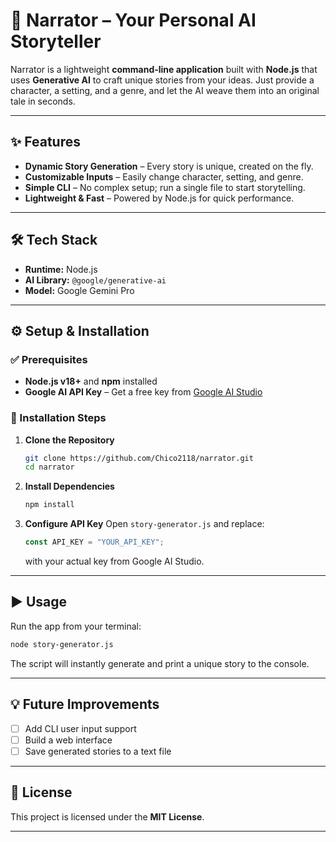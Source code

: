 

# 📖 Narrator – Your Personal AI Storyteller

Narrator is a lightweight **command-line application** built with **Node.js** that uses **Generative AI** to craft unique stories from your ideas. Just provide a character, a setting, and a genre, and let the AI weave them into an original tale in seconds.

---

## ✨ Features

* **Dynamic Story Generation** – Every story is unique, created on the fly.
* **Customizable Inputs** – Easily change character, setting, and genre.
* **Simple CLI** – No complex setup; run a single file to start storytelling.
* **Lightweight & Fast** – Powered by Node.js for quick performance.

---

## 🛠 Tech Stack

* **Runtime:** Node.js
* **AI Library:** `@google/generative-ai`
* **Model:** Google Gemini Pro

---

## ⚙️ Setup & Installation

### ✅ Prerequisites

* **Node.js v18+** and **npm** installed
* **Google AI API Key** – Get a free key from [Google AI Studio](https://makersuite.google.com/app/apikey)

### 🚀 Installation Steps

1. **Clone the Repository**

   ```bash
   git clone https://github.com/Chico2118/narrator.git
   cd narrator
   ```

2. **Install Dependencies**

   ```bash
   npm install
   ```

3. **Configure API Key**
   Open `story-generator.js` and replace:

   ```javascript
   const API_KEY = "YOUR_API_KEY";
   ```

   with your actual key from Google AI Studio.

---

## ▶️ Usage

Run the app from your terminal:

```bash
node story-generator.js
```

The script will instantly generate and print a unique story to the console.

---

## 💡 Future Improvements

* [ ] Add CLI user input support
* [ ] Build a web interface 
* [ ] Save generated stories to a text file 

---

## 📄 License

This project is licensed under the **MIT License**.

---
